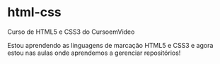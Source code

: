 # html-css
 Curso de HTML5 e CSS3 do CursoemVideo

Estou aprendendo as linguagens de marcação HTML5 e CSS3 e agora estou nas aulas onde aprendemos a gerenciar repositórios!
